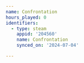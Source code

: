 ```yaml
---
name: Confrontation
hours_played: 0
identifiers:
  - type: steam
    appid: '204560'
    name: Confrontation
    synced_on: '2024-07-04'

---
```

